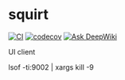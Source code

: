 # squirt

[![CI](https://github.com/hyperdata/squirt/actions/workflows/ci.yml/badge.svg)](https://github.com/hyperdata/squirt/actions/workflows/ci.yml)
[![codecov](https://codecov.io/gh/hyperdata/squirt/branch/main/graph/badge.svg)](https://codecov.io/gh/hyperdata/squirt)
[![Ask DeepWiki](https://deepwiki.com/badge.svg)](https://deepwiki.com/danja/squirt)

UI client

 lsof -ti:9002 | xargs kill -9
